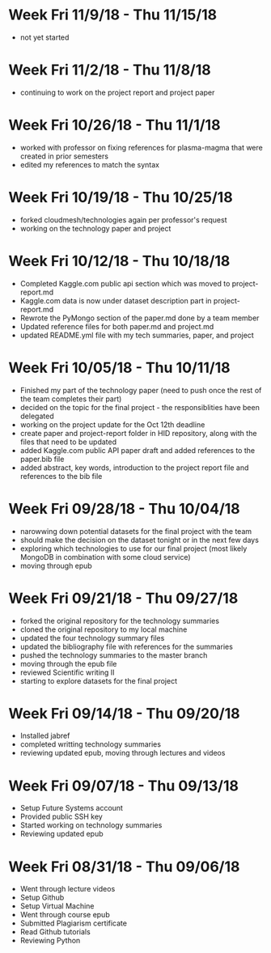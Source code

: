 
# Week Fri 11/9/18 - Thu 11/15/18

- not yet started

# Week Fri 11/2/18 - Thu 11/8/18

- continuing to work on the project report and project paper

# Week Fri 10/26/18 - Thu 11/1/18

- worked with professor on fixing references for plasma-magma that were created in prior semesters
- edited my references to match the syntax

# Week Fri 10/19/18 - Thu 10/25/18

- forked cloudmesh/technologies again per professor's request
- working on the technology paper and project

# Week Fri 10/12/18 - Thu 10/18/18

- Completed Kaggle.com public api section which was moved to project-report.md 
- Kaggle.com data is now under dataset description part in project-report.md
- Rewrote the PyMongo section of the paper.md done by a team member
- Updated reference files for both paper.md and project.md
- updated README.yml file with my tech summaries, paper, and project 


# Week Fri 10/05/18 - Thu 10/11/18

- Finished my part of the technology paper (need to push once the rest of the team completes their part)
- decided on the topic for the final project - the responsiblities have been delegated 
- working on the project update for the Oct 12th deadline
- create paper and project-report folder in HID repository, along with the files that need to be updated
- added Kaggle.com public API paper draft and added references to the paper.bib file
- added abstract, key words, introduction to the project report file and references to the bib file


# Week Fri 09/28/18 - Thu 10/04/18

- narowwing down potential datasets for the final project with the team
- should make the decision on the dataset tonight or in the next few days
- exploring which technologies to use for our final project (most likely MongoDB in combination with some cloud service)
- moving through epub

# Week Fri 09/21/18 - Thu 09/27/18

- forked the original repository for the technology summaries
- cloned the original repository to my local machine
- updated the four technology summary files
- updated the bibliography file with references for the summaries
- pushed the technology summaries to the master branch
- moving through the epub file
- reviewed Scientific writing II
- starting to explore datasets for the final project

# Week Fri 09/14/18 - Thu 09/20/18

- Installed jabref
- completed writting technology summaries
- reviewing updated epub, moving through lectures and videos

# Week Fri 09/07/18 - Thu 09/13/18

- Setup Future Systems account
- Provided public SSH key
- Started working on technology summaries
- Reviewing updated epub

# Week Fri 08/31/18 - Thu 09/06/18

- Went through lecture videos
- Setup Github
- Setup Virtual Machine
- Went through course epub
- Submitted Plagiarism certificate
- Read Github tutorials
- Reviewing Python
